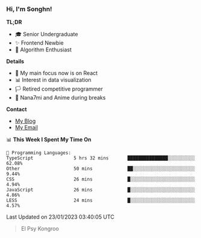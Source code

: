 ### Hi, I'm Songhn!

**TL;DR**

- 🎓 Senior Undergraduate
- ✨ Frontend Newbie
- 🎈 Algorithm Enthusiast

**Details**

- 🎯 My main focus now is on React
- 📊 Interest in data visualization
- 🏳️ Retired competitive programmer
- 🍵 Nana7mi and Anime during breaks

**Contact**
- [My Blog](https://blog.songhn.com)
- [My Email](mailto:nana7mi@duck.com)

<!--START_SECTION:waka-->
📊 **This Week I Spent My Time On** 

```text
💬 Programming Languages: 
TypeScript               5 hrs 32 mins       ███████████████░░░░░░░░░░   62.08% 
Other                    50 mins             ██░░░░░░░░░░░░░░░░░░░░░░░   9.44% 
CSS                      26 mins             █░░░░░░░░░░░░░░░░░░░░░░░░   4.94% 
JavaScript               26 mins             █░░░░░░░░░░░░░░░░░░░░░░░░   4.86% 
LESS                     24 mins             █░░░░░░░░░░░░░░░░░░░░░░░░   4.57%

```


 Last Updated on 23/01/2023 03:40:05 UTC
<!--END_SECTION:waka-->

> El Psy Kongroo
